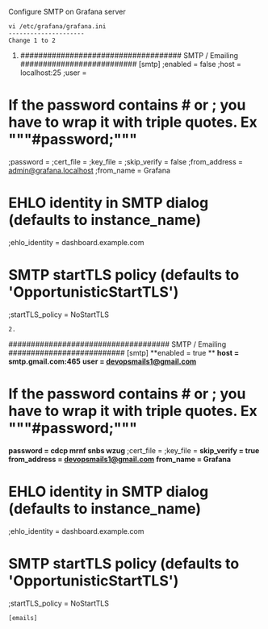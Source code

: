  Configure SMTP on Grafana server

 ```
vi /etc/grafana/grafana.ini
 ---------------------
Change 1 to 2
 ```
1. #################################### SMTP / Emailing ##########################
[smtp]
;enabled = false
;host = localhost:25
;user =
# If the password contains # or ; you have to wrap it with triple quotes. Ex """#password;"""
;password =
;cert_file =
;key_file =
;skip_verify = false
;from_address = admin@grafana.localhost
;from_name = Grafana
# EHLO identity in SMTP dialog (defaults to instance_name)
;ehlo_identity = dashboard.example.com
# SMTP startTLS policy (defaults to 'OpportunisticStartTLS')
;startTLS_policy = NoStartTLS
```
2.
```
#################################### SMTP / Emailing ##########################
[smtp]
**enabled = true **
**host = smtp.gmail.com:465**
**user = devopsmails1@gmail.com**
# If the password contains # or ; you have to wrap it with triple quotes. Ex """#password;"""
**password = cdcp mrnf snbs wzug**
;cert_file =
;key_file =
**skip_verify = true**
**from_address = devopsmails1@gmail.com**
**from_name = Grafana**
# EHLO identity in SMTP dialog (defaults to instance_name)
;ehlo_identity = dashboard.example.com
# SMTP startTLS policy (defaults to 'OpportunisticStartTLS')
;startTLS_policy = NoStartTLS
```
[emails]
